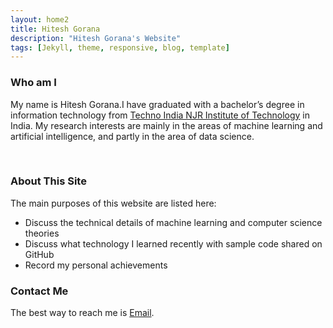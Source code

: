 ```yaml
---
layout: home2
title: Hitesh Gorana
description: "Hitesh Gorana's Website"
tags: [Jekyll, theme, responsive, blog, template]
---
```


<head>
    <style type="text/css">
        figure{text-align: center;}
    </style>
    <!-- Global site tag (gtag.js) - Google Analytics -->
    <script async src="https://www.googletagmanager.com/gtag/js?id=G-115EH4SYWR"></script>
    <script>
      window.dataLayer = window.dataLayer || [];
      function gtag(){dataLayer.push(arguments);}
      gtag('js', new Date());

      gtag('config', 'G-115EH4SYWR');
</script>
</head>

### Who am I
My name is Hitesh Gorana.I have graduated with a bachelor’s degree in information technology from [Techno India NJR Institute of Technology](https://www.technonjr.org/) in India. My research interests are mainly in the areas of machine learning and artificial intelligence, and partly in the area of data science. 

<br />

### About This Site

The main purposes of this website are listed here:
* Discuss the technical details of machine learning and computer science theories
* Discuss what technology I learned recently with sample code shared on GitHub 
* Record my personal achievements

### Contact Me
The best way to reach me is [Email](mailto:to.hitesh.gorana@gmail.com).
